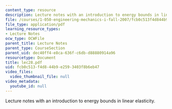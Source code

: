 ```yaml
---
content_type: resource
description: Lecture notes with an introduction to energy bounds in linear elasticity.
file: /courses/1-050-engineering-mechanics-i-fall-2007/fcb0c513f4d844b9e2593403f8b6eb47_lec28.pdf
file_type: application/pdf
learning_resource_types:
- Lecture Notes
ocw_type: OCWFile
parent_title: Lecture Notes
parent_type: CourseSection
parent_uid: dec40ff4-e8ca-636f-c6db-d88880914a96
resourcetype: Document
title: lec28.pdf
uid: fcb0c513-f4d8-44b9-e259-3403f8b6eb47
video_files:
  video_thumbnail_file: null
video_metadata:
  youtube_id: null
---
```

Lecture notes with an introduction to energy bounds in linear elasticity.

